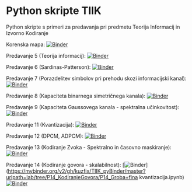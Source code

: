 # Python skripte TIIK

Python skripte s primeri za predavanja pri predmetu Teorija Informacij in Izvorno Kodiranje

Korenska mapa: [![Binder](https://mybinder.org/badge_logo.svg)](https://mybinder.org/v2/gh/kuzfix/TIIK_pyBinder/master?urlpath=lab)

Predavanje 5 (Teorija informacij): [![Binder](https://mybinder.org/badge_logo.svg)](https://mybinder.org/v2/gh/kuzfix/TIIK_pyBinder/master?urlpath=lab/tree/P5_TeorijaInformacij/P5_TeorijaInformacij.ipynb)

Predavanje 6 (Sardinas-Patterson): [![Binder](https://mybinder.org/badge_logo.svg)](https://mybinder.org/v2/gh/kuzfix/TIIK_pyBinder/master?urlpath=lab/tree/P6_Kodiranje/P6_SardinaPatterson.ipynb)

Predavanje 7 (Porazdelitev simbolov pri prehodu skozi informacijski kanal): [![Binder](https://mybinder.org/badge_logo.svg)](https://mybinder.org/v2/gh/kuzfix/TIIK_pyBinder/master?urlpath=lab/tree/P7_InformacijskiKanal/P7_PrehodiSkoziBinarniKanal.ipynb)

Predavanje 8 (Kapaciteta binarnega simetričnega kanala): [![Binder](https://mybinder.org/badge_logo.svg)](https://mybinder.org/v2/gh/kuzfix/TIIK_pyBinder/master?urlpath=lab/tree/P8_KapacitetaDiskretnegaKanala/P8_Kapaciteta.ipynb)

Predavanje 9 (Kapaciteta Gaussovega kanala - spektralna učinkovitost): [![Binder](https://mybinder.org/badge_logo.svg)](https://mybinder.org/v2/gh/kuzfix/TIIK_pyBinder/master?urlpath=lab/tree/P9_KapacitetaGaussovegaKanala/P9_SpektralnaUcinkvitostPrenosa.ipynb)

Predavanje 11 (Kvantizacija): [![Binder](https://mybinder.org/badge_logo.svg)](https://mybinder.org/v2/gh/kuzfix/TIIK_pyBinder/master?urlpath=lab/tree/P11_Kvantizacija/P11_Kvantizacija.ipynb)

Predavanje 12 (DPCM, ADPCM): [![Binder](https://mybinder.org/badge_logo.svg)](https://mybinder.org/v2/gh/kuzfix/TIIK_pyBinder/master?urlpath=lab/tree/P12_DPCM/P12_DPCM-1.ipynb)

Predavanje 13 (Kodiranje Zvoka - Spektralno in časovno maskiranje): [![Binder](https://mybinder.org/badge_logo.svg)](https://mybinder.org/v2/gh/kuzfix/TIIK_pyBinder/master?urlpath=lab/tree/P13_KodiranjeZvoka/P13_TestiranjeMask.ipynb)

Predavanje 14 (Kodiranje govora - skalabilnost): [![Binder](https://mybinder.org/badge_logo.svg)](https://mybinder.org/v2/gh/kuzfix/TIIK_pyBinder/master?urlpath=lab/tree/P14_KodiranjeGovora/P14_Groba+fina kvantizacija.ipynb)
[![Binder](https://mybinder.org/badge_logo.svg)](https://mybinder.org/v2/gh/kuzfix/TIIK_pyBinder/master?urlpath=lab/tree/P14_KodiranjeGovora/P14_NBaudio+enhancements.ipynb)

